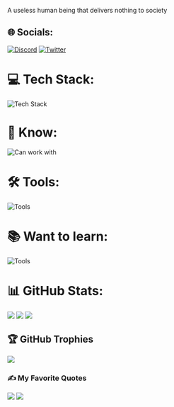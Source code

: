 A useless human being that delivers nothing to society
## 🌐 Socials:

[![Discord](https://skillicons.dev/icons?i=discord&theme=dark)](https://discord.gg/jGCPpGDz) [![Twitter](https://skillicons.dev/icons?i=twitter&theme=dark)](https://twitter.com/idarthgigi)

# 💻 Tech Stack:

![Tech Stack](https://skillicons.dev/icons?i=svelte,ts,prisma,tailwind,supabase,cloudflare,vercel&theme=dark)

# 🧠 Know:

![Can work with](https://skillicons.dev/icons?i=html,css,javascript,astro,bootstrap,php,vue,nuxt&theme=dark)

# 🛠️ Tools:

![Tools](https://skillicons.dev/icons?i=apple,vscode,cloudflare,vercel,github,pnpm&theme=dark)

# 📚 Want to learn:

![Tools](https://skillicons.dev/icons?i=swift&theme=dark)

# 📊 GitHub Stats:

![](https://github-readme-stats.vercel.app/api?username=darthgigi&theme=dark&hide_border=true&include_all_commits=true&count_private=true) ![](https://github-readme-streak-stats.herokuapp.com/?user=darthgigi&theme=dark&hide_border=true) ![](https://github-readme-stats.vercel.app/api/top-langs/?username=darthgigi&theme=dark&hide_border=true&include_all_commits=true&count_private=true&layout=compact)

## 🏆 GitHub Trophies

![](https://github-profile-trophy.vercel.app/?username=darthgigi&theme=onestar&no-frame=true&no-bg=false&margin-w=16&margin-h=16&column=3)

### ✍️ My Favorite Quotes

![](https://quotes-github-readme.vercel.app/api?quote=Design+is+not+just+what+it+looks+like+and+feels+like.%0A+Design+is+how+it+works.&author=Steve%20Jobs&theme=dark&type=vertical)
![](https://quotes-github-readme.vercel.app/api?quote=Give+people+wonderful+tools+%0A+and+they'll+do+wonderful+things.&author=Apple&theme=dark&type=vertical)
